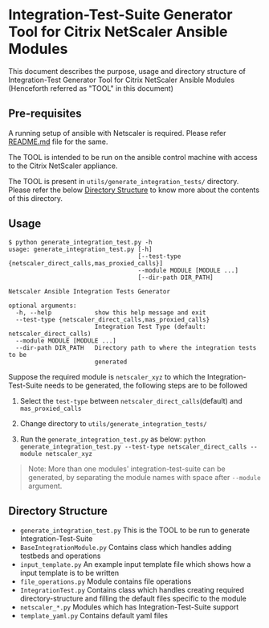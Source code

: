 # Integration-Test-Suite Generator Tool for Citrix NetScaler Ansible Modules #
This document describes the purpose, usage and directory structure of Integration-Test Generator Tool for Citrix NetScaler Ansible Modules (Henceforth referred as "TOOL" in this document)


## Pre-requisites ##
A running setup of ansible with Netscaler is required. Please refer [README.md](https://github.com/citrix/netscaler-ansible-modules/blob/master/README.md) file for the same.

The TOOL is intended to be run on the ansible control machine with access to the Citrix NetScaler appliance.

The TOOL is present in `utils/generate_integration_tests/` directory. Please refer the below [Directory Structure](#directory-structure) to know more about the contents of this directory.


## Usage ##
	$ python generate_integration_test.py -h
	usage: generate_integration_test.py [-h]
	                                    [--test-type {netscaler_direct_calls,mas_proxied_calls}]
	                                    --module MODULE [MODULE ...]
	                                    [--dir-path DIR_PATH]
	
	Netscaler Ansible Integration Tests Generator
	
	optional arguments:
	  -h, --help            show this help message and exit
	  --test-type {netscaler_direct_calls,mas_proxied_calls}
	                        Integration Test Type (default: netscaler_direct_calls)
	  --module MODULE [MODULE ...]
	  --dir-path DIR_PATH   Directory path to where the integration tests to be
	                        generated

Suppose the required module is `netscaler_xyz` to which the Integration-Test-Suite needs to be generated, the following steps are to be followed

1. Select the `test-type` between `netscaler_direct_calls`(default) and `mas_proxied_calls`

2. Change directory to `utils/generate_integration_tests/`

3. Run the `generate_integration_test.py` as below:
`python generate_integration_test.py --test-type netscaler_direct_calls --module netscaler_xyz`


> Note: More than one modules' integration-test-suite can be generated, by separating the module names with space after `--module` argument.


## Directory Structure ##
- `generate_integration_test.py` This is the TOOL to be run to generate Integration-Test-Suite
- `BaseIntegrationModule.py` Contains class which handles adding testbeds and operations
- `input_template.py` An example input template file which shows how a input template is to be written
- `file_operations.py` Module contains file operations
- `IntegrationTest.py` Contains class which handles creating required directory-structure and filling the default files specific to the module
- `netscaler_*.py` Modules which has Integration-Test-Suite support
- `template_yaml.py` Contains default yaml files
